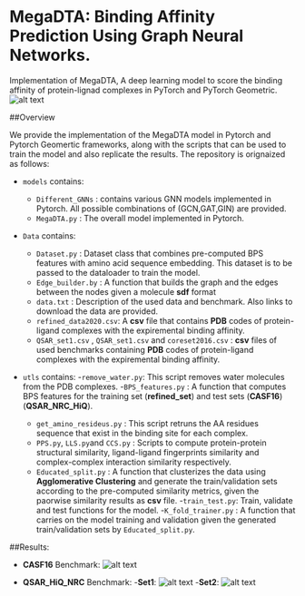 # MegaDTA: Binding Affinity Prediction Using Graph Neural Networks.
Implementation of MegaDTA, A deep learning model to score the binding affinity of protein-lignad complexes in PyTorch and PyTorch Geometric.
![alt text](https://github.com/ghaith-mq/MegaDTA/blob/main/MegaDTA.png)

##Overview

We provide the implementation of the MegaDTA model in Pytorch and Pytorch Geomertic frameworks, along with the scripts that can be used to train the model and also replicate the results. The repository is orignaized as follows:

- `models` contains:
  - `Different_GNNs` : contains various GNN models implemented in Pytorch. All possible combinations of (GCN,GAT,GIN) are provided. 
  - `MegaDTA.py` : The overall model implemented in Pytorch.


- `Data` contains:
  - `Dataset.py` : Dataset class that combines pre-computed BPS features with amino acid sequence embedding. This dataset is to be passed to the dataloader to train the model.
  - `Edge_builder.by` : A function that builds the graph and the edges between the nodes given a molecule **sdf** format
  - `data.txt` : Description of the used data and benchmark. Also links to download the data are provided.
  - `refined_data2020.csv`: A **csv** file that contains **PDB** codes of protein-ligand complexes with the expiremental binding affinity.
  - `QSAR_set1.csv` , `QSAR_set1.csv`  and `coreset2016.csv` : **csv** files of used benchmarks containing  **PDB** codes of protein-ligand complexes with the expiremental binding affinity.


- `utls` contains:
  -`remove_water.py`: This script removes water molecules from the PDB complexes.
  -`BPS_features.py` : A function that computes BPS features for the training set (**refined_set**) and test sets (**CASF16**)(**QSAR_NRC_HiQ**).
  - `get_amino_resideus.py` : This script retruns the AA residues sequence that exist in the binding site for each complex. 
  - `PPS.py`, `LLS.py`and `CCS.py` : Scripts to compute protein-protein structural similarity, ligand-ligand fingerprints similarity and complex-complex interaction similarity respectively.
  - `Educated_split.py` : A function that clusterizes the data using **Agglomerative Clustering** and generate the train/validation sets  according to the pre-computed similarity metrics, given the paorwise similarity results as **csv** file.
  -`train_test.py`: Train, validate and test functions for the model.
  -`K_fold_trainer.py` : A function that carries on the model training and validation given the generated train/validation sets by `Educated_split.py`. 


##Results:
- **CASF16** Benchmark:
![alt text](https://github.com/ghaith-mq/MegaDTA/blob/main/results/correlation_plots_casf.png)

- **QSAR_HiQ_NRC** Benchmark:
  -**Set1**:
![alt text](https://github.com/ghaith-mq/MegaDTA/blob/main/results/cor_plots_csar1.png)
  -**Set2**:
![alt text](https://github.com/ghaith-mq/MegaDTA/blob/main/results/cor_plots_csar2.png)





